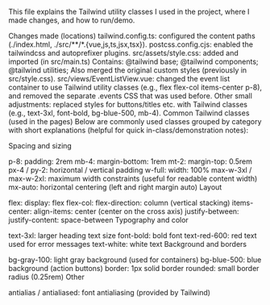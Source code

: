This file explains the Tailwind utility classes I used in the project, where I made changes, and how to run/demo.

Changes made (locations)
tailwind.config.ts: configured the content paths (./index.html, ./src/**/*.{vue,js,ts,jsx,tsx}).
postcss.config.cjs: enabled the tailwindcss and autoprefixer plugins.
src/assets/style.css: added and imported (in src/main.ts)
Contains:
@tailwind base;
@tailwind components;
@tailwind utilities;
Also merged the original custom styles (previously in src/style.css).
src/views/EventListView.vue: changed the event list container to use Tailwind utility classes (e.g., flex flex-col items-center p-8), and removed the separate .events CSS that was used before.
Other small adjustments: replaced styles for buttons/titles etc. with Tailwind classes (e.g., text-3xl, font-bold, bg-blue-500, mb-4).
Common Tailwind classes (used in the pages)
Below are commonly used classes grouped by category with short explanations (helpful for quick in-class/demonstration notes):

Spacing and sizing

p-8: padding: 2rem
mb-4: margin-bottom: 1rem
mt-2: margin-top: 0.5rem
px-4 / py-2: horizontal / vertical padding
w-full: width: 100%
max-w-3xl / max-w-2xl: maximum width constraints (useful for readable content width)
mx-auto: horizontal centering (left and right margin auto)
Layout

flex: display: flex
flex-col: flex-direction: column (vertical stacking)
items-center: align-items: center (center on the cross axis)
justify-between: justify-content: space-between
Typography and color

text-3xl: larger heading text size
font-bold: bold font
text-red-600: red text used for error messages
text-white: white text
Background and borders

bg-gray-100: light gray background (used for containers)
bg-blue-500: blue background (action buttons)
border: 1px solid border
rounded: small border radius (0.25rem)
Other

antialias / antialiased: font antialiasing (provided by Tailwind)